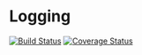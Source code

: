 Logging
=======
[![Build Status](https://travis-ci.org/niels-nijens/Logging.png?branch=master)](https://travis-ci.org/AtomicPHP/Logging)
[![Coverage Status](https://coveralls.io/repos/AtomicPHP/Logging/badge.png?branch=master)](https://coveralls.io/r/AtomicPHP/Logging?branch=master)
